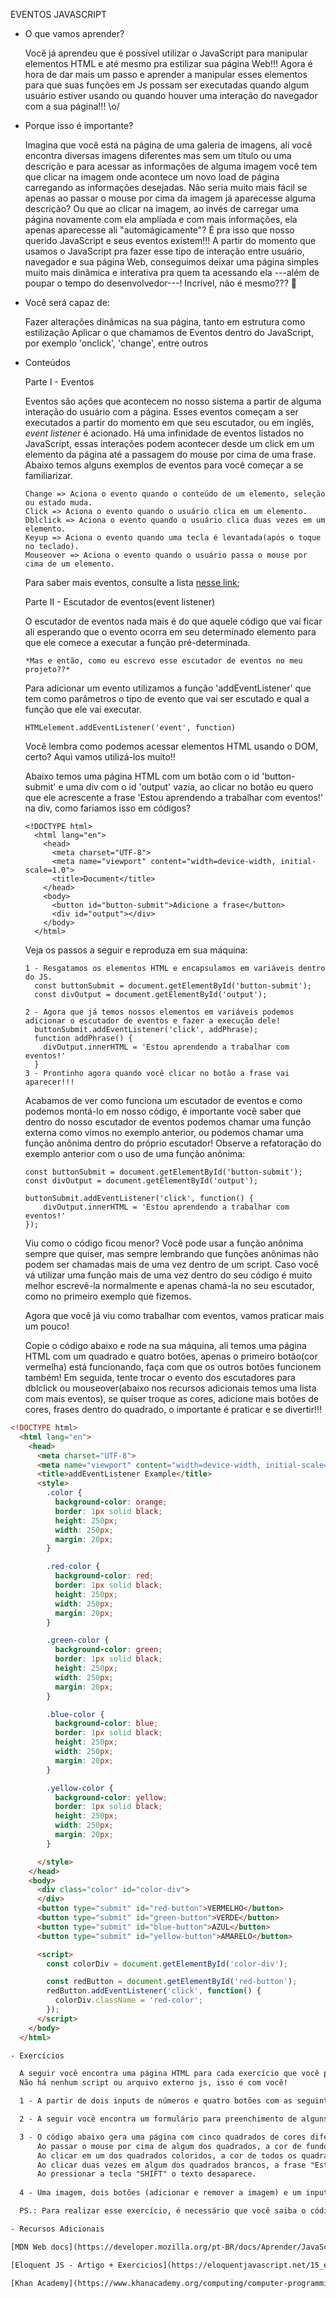EVENTOS JAVASCRIPT

- O que vamos aprender?

  Você já aprendeu que é possível utilizar o JavaScript para manipular elementos HTML e até mesmo pra estilizar sua página Web!!!
  Agora é hora de dar mais um passo e aprender a manipular esses elementos para que suas funções em Js possam ser executadas quando algum usuário estiver usando ou quando houver uma interação do navegador com a sua página!!! \o/

- Porque isso é importante?

  Imagina que você está na página de uma galeria de imagens, ali você encontra diversas imagens diferentes mas sem um título ou uma descrição e para acessar as informações de alguma imagem você tem que clicar na imagem onde acontece um novo load de página carregando as informações desejadas.
  Não seria muito mais fácil se apenas ao passar o mouse por cima da imagem já aparecesse alguma descrição? Ou que ao clicar na imagem, ao invés de carregar uma página novamente com ela ampliada e com mais informações, ela apenas aparecesse ali "automágicamente"?
  É pra isso que nosso querido JavaScript e seus eventos existem!!! A partir do momento que usamos o JavaScript pra fazer esse tipo de interação entre usuário, navegador e sua página Web, conseguimos deixar uma página simples muito mais dinâmica e interativa pra quem ta acessando ela ---além de poupar o tempo do desenvolvedor---! Incrível, não é mesmo??? 🤩

- Você será capaz de:

  Fazer alterações dinâmicas na sua página, tanto em estrutura como estilização
  Aplicar o que chamamos de Eventos dentro do JavaScript, por exemplo 'onclick', 'change', entre outros

- Conteúdos

  Parte I - Eventos

    Eventos são ações que acontecem no nosso sistema a partir de alguma interação do usuário com a página. Esses eventos começam a ser executados a partir do momento em que seu escutador, ou em inglês, _event listener_ é acionado.
    Há uma infinidade de eventos listados no JavaScript, essas interações podem acontecer desde um click em um elemento da página até a passagem do mouse por cima de uma frase. Abaixo temos alguns exemplos de eventos para você começar a se familiarizar.

      Change => Aciona o evento quando o conteúdo de um elemento, seleção ou estado muda.
      Click => Aciona o evento quando o usuário clica em um elemento.
      Dblclick => Aciona o evento quando o usuário clica duas vezes em um elemento.
      Keyup => Aciona o evento quando uma tecla é levantada(após o toque no teclado).
      Mouseover => Aciona o evento quando o usuário passa o mouse por cima de um elemento.

    Para saber mais eventos, consulte a lista [nesse link](https://www.w3schools.com/jsref/dom_obj_event.asp);

  Parte II - Escutador de eventos(event listener)

    O escutador de eventos nada mais é do que aquele código que vai ficar ali esperando que o evento ocorra em seu determinado elemento para que ele comece a executar a função pré-determinada.

      *Mas e então, como eu escrevo esse escutador de eventos no meu projeto??*

    Para adicionar um evento utilizamos a função 'addEventListener' que tem como parâmetros o tipo de evento que vai ser escutado e qual a função que ele vai executar.
      
      HTMLelement.addEventListener('event', function)
    
    Você lembra como podemos acessar elementos HTML usando o DOM, certo? Aqui vamos utilizá-los muito!!
    
    Abaixo temos uma página HTML com um botão com o id 'button-submit' e uma div com o id 'output' vazia, ao clicar no botão eu quero que ele acrescente a frase 'Estou aprendendo a trabalhar com eventos!' na div, como fariamos isso em códigos?

      <!DOCTYPE html>
        <html lang="en">
          <head>
            <meta charset="UTF-8">
            <meta name="viewport" content="width=device-width, initial-scale=1.0">
            <title>Document</title>
          </head>
          <body>
            <button id="button-submit">Adicione a frase</button>
            <div id="output"></div>
          </body>
        </html>

    Veja os passos a seguir e reproduza em sua máquina:
  
      1 - Resgatamos os elementos HTML e encapsulamos em variáveis dentro do JS.
        const buttonSubmit = document.getElementById('button-submit');
        const divOutput = document.getElementById('output');

      2 - Agora que já temos nossos elementos em variáveis podemos adicionar o escutador de eventos e fazer a execução dele!
        buttonSubmit.addEventListener('click', addPhrase);
        function addPhrase() {
          divOutput.innerHTML = 'Estou aprendendo a trabalhar com eventos!'
        }
      3 - Prontinho agora quando você clicar no botão a frase vai aparecer!!! 

    Acabamos de ver como funciona um escutador de eventos e como podemos montá-lo em nosso código, é importante você saber que dentro do nosso escutador de eventos podemos chamar uma função externa como vimos no exemplo anterior, ou podemos chamar uma função anônima dentro do próprio escutador!
    Observe a refatoração do exemplo anterior com o uso de uma função anônima:
      
      const buttonSubmit = document.getElementById('button-submit');
      const divOutput = document.getElementById('output');

      buttonSubmit.addEventListener('click', function() {
          divOutput.innerHTML = 'Estou aprendendo a trabalhar com eventos!'
      });

    Viu como o código ficou menor? Você pode usar a função anônima sempre que quiser, mas sempre lembrando que funções anônimas não podem ser chamadas mais de uma vez dentro de um script. Caso você vá utilizar uma função mais de uma vez dentro do seu código é muito melhor escrevê-la normalmente e apenas chamá-la no seu escutador, como no primeiro exemplo que fizemos.

    Agora que você já viu como trabalhar com eventos, vamos praticar mais um pouco!

    Copie o código abaixo e rode na sua máquina, ali temos uma página HTML com um quadrado e quatro botões, apenas o primeiro botão(cor vermelha) está funcionando, faça com que os outros botões funcionem também!
    Em seguida, tente trocar o evento dos escutadores para dblclick ou mouseover(abaixo nos recursos adicionais temos uma lista com mais eventos), se quiser troque as cores, adicione mais botões de cores, frases dentro do quadrado, o importante é praticar e se divertir!!!

```HTML
<!DOCTYPE html>
  <html lang="en">
    <head>
      <meta charset="UTF-8">
      <meta name="viewport" content="width=device-width, initial-scale=1.0">
      <title>addEventListener Example</title>
      <style>
        .color {
          background-color: orange;
          border: 1px solid black;
          height: 250px;
          width: 250px;
          margin: 20px;
        }

        .red-color {
          background-color: red;
          border: 1px solid black;
          height: 250px;
          width: 250px;
          margin: 20px;
        }

        .green-color {
          background-color: green;
          border: 1px solid black;
          height: 250px;
          width: 250px;
          margin: 20px;
        }

        .blue-color {
          background-color: blue;
          border: 1px solid black;
          height: 250px;
          width: 250px;
          margin: 20px;
        }

        .yellow-color {
          background-color: yellow;
          border: 1px solid black;
          height: 250px;
          width: 250px;
          margin: 20px;
        }

      </style>
    </head>
    <body>
      <div class="color" id="color-div">
      </div>
      <button type="submit" id="red-button">VERMELHO</button>
      <button type="submit" id="green-button">VERDE</button>
      <button type="submit" id="blue-button">AZUL</button>
      <button type="submit" id="yellow-button">AMARELO</button>

      <script>
        const colorDiv = document.getElementById('color-div');

        const redButton = document.getElementById('red-button');
        redButton.addEventListener('click', function() {
          colorDiv.className = 'red-color';
        });
      </script>
    </body>
  </html>

- Exercícios

  A seguir você encontra uma página HTML para cada exercício que você precisa fazer.
  Não há nenhum script ou arquivo externo js, isso é com você!

  1 - A partir de dois inputs de números e quatro botões com as seguintes operações: soma, subtração, multiplicação e divisão. Você deve criar as funções para que ao receber os números e clicar no botão a operação descrita deverá acontecer e o resultado aparecer na seção "result". Caso algum dos números recebidos seja 0 ou nulo, ao clicar no botão da operação deverá aparecer um alerta na página com o texto 'Input inválido. Por favor insira os números para realizar a operação'.

  2 - A seguir você encontra um formulário para preenchimento de alguns dados, após o preenchimento desses dados, ao clicar no botão 'Submit', deverá aparecer uma frase na tela com os dados preenchidos no formulário. Ex.: Olá _João_, você possui _28_ anos, nasceu em _São Paulo_. Gosta de _escrever códigos_ e no seu tempo livre você adora _andar de bike_!

  3 - O código abaixo gera uma página com cinco quadrados de cores diferentes e cinco quadrados brancos.
      Ao passar o mouse por cima de algum dos quadrados, a cor de fundo da tela deverá mudar para cor do respectivo quadrado.
      Ao clicar em um dos quadrados coloridos, a cor de todos os quadrados brancos deve mudar para a cor do quadrado clicado.
      Ao clicar duas vezes em algum dos quadrados brancos, a frase "Estou manipulando elementos" deve aparecer na seção abaixo deles.
      Ao pressionar a tecla "SHIFT" o texto desaparece.
       
  4 - Uma imagem, dois botões (adicionar e remover a imagem) e um input de texto. Ao clicar no botão 'remover' a imagem deve desaparecer e ao clicar em 'adicionar' a imagem deve aparecer. Ao escrever um texto no input e clicar na tecla 'enter' ele deverá aparecer como legenda abaixo da imagem.

  PS.: Para realizar esse exercício, é necessário que você saiba o código da tecla 'enter' para que apenas ao pressioná-la seu evento seja realizado. Para saber mais sobre, leia [esse link](https://odesenvolvedor.com.br/tabela-de-key-codes-para-javascript_1464.html).

- Recursos Adicionais

[MDN Web docs](https://developer.mozilla.org/pt-BR/docs/Aprender/JavaScript/Elementos_construtivos/Events)

[Eloquent JS - Artigo + Exercicios](https://eloquentjavascript.net/15_event.html)

[Khan Academy](https://www.khanacademy.org/computing/computer-programming/html-css-js)